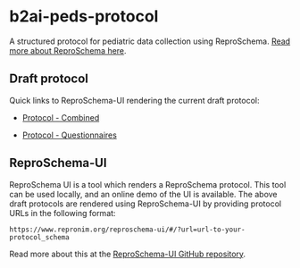 # b2ai-peds-protocol

A structured protocol for pediatric data collection using ReproSchema. [Read more about ReproSchema here](https://www.repronim.org/reproschema/).

## Draft protocol

Quick links to ReproSchema-UI rendering the current draft protocol:

* [Protocol - Combined](https://www.repronim.org/reproschema-ui/#/activities/0?url=https://raw.githubusercontent.com/kind-lab/b2ai-peds-protocol/2.3.1/peds-protocol-combined/peds-protocol/peds-protocol.json)

* [Protocol - Questionnaires](https://www.repronim.org/reproschema-ui/#/activities/0?url=https://raw.githubusercontent.com/kind-lab/b2ai-peds-protocol/2.3.1/peds-protocol-questionnaires/peds-protocol/peds-protocol.json)




## ReproSchema-UI

ReproSchema UI is a tool which renders a ReproSchema protocol. This tool can be used locally, and an online demo of the UI is available. The above draft protocols are rendered using ReproSchema-UI by providing protocol URLs in the following format:

`https://www.repronim.org/reproschema-ui/#/?url=url-to-your-protocol_schema`

Read more about this at the [ReproSchema-UI GitHub repository](https://github.com/ReproNim/reproschema-ui).

